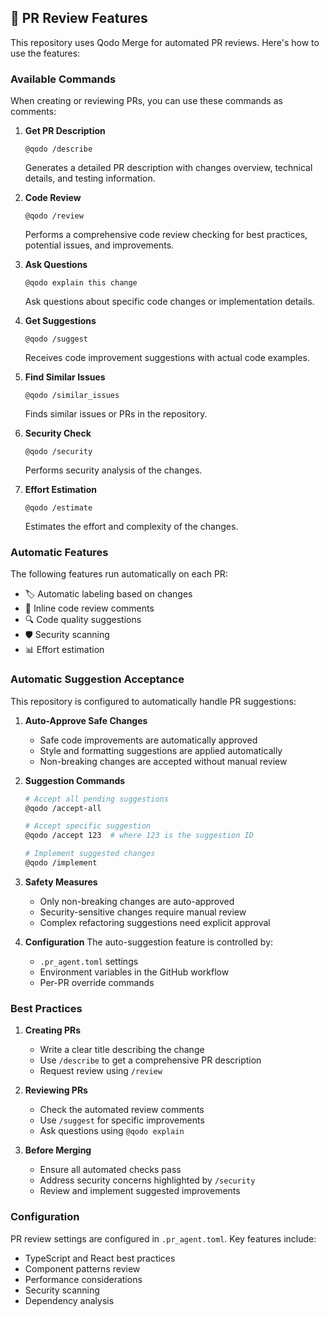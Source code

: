 ## 🤖 PR Review Features

This repository uses Qodo Merge for automated PR reviews. Here's how to use the features:

### Available Commands

When creating or reviewing PRs, you can use these commands as comments:

1. **Get PR Description**
   ```
   @qodo /describe
   ```
   Generates a detailed PR description with changes overview, technical details, and testing information.

2. **Code Review**
   ```
   @qodo /review
   ```
   Performs a comprehensive code review checking for best practices, potential issues, and improvements.

3. **Ask Questions**
   ```
   @qodo explain this change
   ```
   Ask questions about specific code changes or implementation details.

4. **Get Suggestions**
   ```
   @qodo /suggest
   ```
   Receives code improvement suggestions with actual code examples.

5. **Find Similar Issues**
   ```
   @qodo /similar_issues
   ```
   Finds similar issues or PRs in the repository.

6. **Security Check**
   ```
   @qodo /security
   ```
   Performs security analysis of the changes.

7. **Effort Estimation**
   ```
   @qodo /estimate
   ```
   Estimates the effort and complexity of the changes.

### Automatic Features

The following features run automatically on each PR:

- 🏷 Automatic labeling based on changes
- 📝 Inline code review comments
- 🔍 Code quality suggestions
- 🛡 Security scanning
- 📊 Effort estimation

### Automatic Suggestion Acceptance

This repository is configured to automatically handle PR suggestions:

1. **Auto-Approve Safe Changes**
   - Safe code improvements are automatically approved
   - Style and formatting suggestions are applied automatically
   - Non-breaking changes are accepted without manual review

2. **Suggestion Commands**
   ```bash
   # Accept all pending suggestions
   @qodo /accept-all
   
   # Accept specific suggestion
   @qodo /accept 123  # where 123 is the suggestion ID
   
   # Implement suggested changes
   @qodo /implement
   ```

3. **Safety Measures**
   - Only non-breaking changes are auto-approved
   - Security-sensitive changes require manual review
   - Complex refactoring suggestions need explicit approval

4. **Configuration**
   The auto-suggestion feature is controlled by:
   - `.pr_agent.toml` settings
   - Environment variables in the GitHub workflow
   - Per-PR override commands

### Best Practices

1. **Creating PRs**
   - Write a clear title describing the change
   - Use `/describe` to get a comprehensive PR description
   - Request review using `/review`

2. **Reviewing PRs**
   - Check the automated review comments
   - Use `/suggest` for specific improvements
   - Ask questions using `@qodo explain`

3. **Before Merging**
   - Ensure all automated checks pass
   - Address security concerns highlighted by `/security`
   - Review and implement suggested improvements

### Configuration

PR review settings are configured in `.pr_agent.toml`. Key features include:
- TypeScript and React best practices
- Component patterns review
- Performance considerations
- Security scanning
- Dependency analysis
